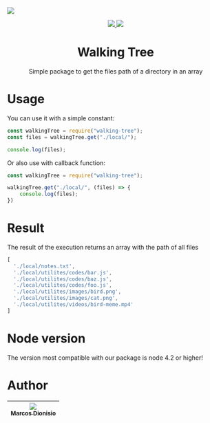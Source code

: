 <img align="center" src="https://i.imgur.com/R3xKqd2.png">

<p align="center">
  <a href="https://npm-stat.com/charts.html?package=walking-tree">
    <img src="https://img.shields.io/npm/dm/walking-tree.svg">
  </a>
  <a href="https://www.npmjs.com/package/walking-tree">
    <img src="https://badge.fury.io/js/walking-tree.svg">
  </a>
</p>

<h1 align="center">Walking Tree</h1>

<p align="center">Simple package to get the files path of a directory in an array</p>

# Usage

You can use it with a simple constant:
```js
const walkingTree = require("walking-tree");
const files = walkingTree.get("./local/");

console.log(files);
```
Or also use with callback function:
```js
const walkingTree = require("walking-tree");

walkingTree.get("./local/", (files) => {
	console.log(files);
})
```

# Result

The result of the execution returns an array with the path of all files
```js
[
  './local/notes.txt',
  './local/utilites/codes/bar.js',
  './local/utilites/codes/baz.js',
  './local/utilites/codes/foo.js',
  './local/utilites/images/bird.png',
  './local/utilites/images/cat.png',
  './local/utilites/videos/bird-meme.mp4'
]
```

# Node version

The version most compatible with our package is node 4.2 or higher!

# Author


| [<img src="https://avatars.githubusercontent.com/u/74318296?v=4&s=115"><br><sub>Marcos Dionisio</sub>](https://github.com/marcos-dionisio) |
| :---: |